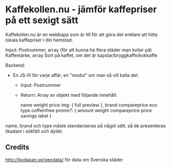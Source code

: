 # Kaffekollen.nu - jämför kaffepriser på ett sexigt sätt

Kaffekollen.nu är en webbapp som är till för att göra det enklare att hitta lokala kaffepriser i din hemstad.

Input:
    Postnummer, array (för att kunna ha flera städer man kollar på)
    Kaffemärke, array
    Sort på kaffet, om det är kapslar/bryggkaffe/kokkaffe

Backend:

- En JS-fil för varje affär, en "modul" om man så vill kalla det.
    + Input: Postnummer
    + Return: Array av objekt med följande innehåll:

        name
        weight
        price
        img: {
            full
            preview
        },
        brand
        compareprice
        eco
        type
        coffeinfree
        promo?: {
            amount
            weight
            compareprice
            price
            savings
            label
        }


name, brand och type måste standariseras på något sätt, så de presenteras likadant i sökfält och dylikt.

## Credits
http://kodapan.se/geodata/ för data om Svenska städer
